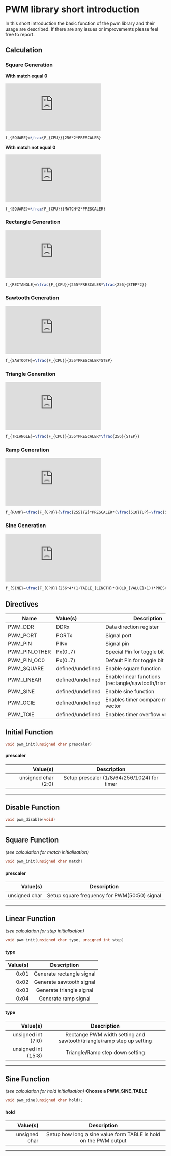 # PWM library short introduction

In this short introduction the basic function of the pwm library and their usage are described. If there are any issues or improvements please feel free to report.

## Calculation

### Square Generation

**With match equal 0**

![Square](http://latex.codecogs.com/gif.latex?f_%7BSQUARE%7D%3D%5Cfrac%7BF_%7BCPU%7D%7D%7B255*2*PRESCALER%7D)

```LATEX
f_{SQUARE}=\frac{F_{CPU}}{256*2*PRESCALER}
```

**With match not equal 0**

![Square](http://latex.codecogs.com/gif.latex?f_%7BSQUARE%7D%3D%5Cfrac%7BF_%7BCPU%7D%7D%7BMATCH*2*PRESCALER%7D)

```LATEX
f_{SQUARE}=\frac{F_{CPU}}{MATCH*2*PRESCALER}
```

### Rectangle Generation

![Rectangle](http://latex.codecogs.com/gif.latex?f_%7BRECTANGLE%7D%3D%5Cfrac%7BF_%7BCPU%7D%7D%7B255*PRESCALER*STEP%7D)

```LATEX
f_{RECTANGLE}=\frac{F_{CPU}}{255*PRESCALER*\frac{256}{STEP*2}}
```

### Sawtooth Generation

![Sawtooth](http://latex.codecogs.com/gif.latex?f_%7BRECTANGLE%7D%3D%5Cfrac%7BF_%7BCPU%7D%7D%7B510*PRESCALER*%5Cfrac%7B256%7D%7BSTEP*2%7D%7D)

```LATEX
f_{SAWTOOTH}=\frac{F_{CPU}}{255*PRESCALER*STEP}
```

### Triangle Generation

![Triangle](http://latex.codecogs.com/gif.latex?f_%7BRECTANGLE%7D%3D%5Cfrac%7BF_%7BCPU%7D%7D%7B255*PRESCALER*%5Cfrac%7B256%7D%7BSTEP%7D%7D)

```LATEX
f_{TRIANGLE}=\frac{F_{CPU}}{255*PRESCALER*\frac{256}{STEP}}
```

### Ramp Generation

![Ramp](https://latex.codecogs.com/gif.latex?f_%7BRAMP%7D%3D%5Cfrac%7BF_%7BCPU%7D%7D%7B%5Cfrac%7B255%7D%7B2%7D*PRESCALER*%28%5Cfrac%7B510%7D%7BUP%7D+%5Cfrac%7B510%7D%7BDOWN%7D%29%7D)

```LATEX
f_{RAMP}=\frac{F_{CPU}}{\frac{255}{2}*PRESCALER*(\frac{510}{UP}+\frac{510}{DOWN})}
```

### Sine Generation

![Sine](http://latex.codecogs.com/gif.latex?f_%7BSINE%7D%3D%5Cfrac%7BF_%7BCPU%7D%7D%7B256*4*%281+TABLE_%7BLENGTH%7D*%28HOLD_%7BVALUE%7D+1%29%29%7D)

```LATEX
f_{SINE}=\frac{F_{CPU}}{256*4*(1+TABLE_{LENGTH}*(HOLD_{VALUE}+1))*PRESCALER}
```

## Directives

| Name             | Value(s)            | Description                                                |
|------------------|:--------------------|------------------------------------------------------------|
| PWM_DDR          | DDRx                | Data direction register                                    |
| PWM_PORT         | PORTx               | Signal port                                                |
| PWM_PIN          | PINx                | Signal pin                                                 |
| PWM_PIN_OTHER    | Px(0..7)            | Special Pin for toggle bit (0..7)                          |
| PWM_PIN_OC0      | Px(0..7)            | Default Pin for toggle bit (0..7)                          |
| PWM_SQUARE       | defined/undefined   | Enable square function                                     |
| PWM_LINEAR       | defined/undefined   | Enable linear functions (rectangle/sawtooth/triangle/ramp) |
| PWM_SINE         | defined/undefined   | Enable sine function                                       |
| PWM_OCIE         | defined/undefined   | Enables timer compare match vector                         |
| PWM_TOIE         | defined/undefined   | Enables timer overflow vector                              |

## Initial Function

```c
void pwm_init(unsigned char prescaler)
```

#### prescaler
| Value(s)            | Description                                 |
|--------------------:|:-------------------------------------------:|
| unsigned char (2:0) | Setup prescaler (1/8/64/256/1024) for timer |

---

## Disable Function

```c
void pwm_disable(void)
```

---

## Square Function
_(see calculation for match initialisation)_

```c
void pwm_init(unsigned char match)
```

#### prescaler
| Value(s)      | Description                                  |
|--------------:|:--------------------------------------------:|
| unsigned char | Setup square frequency for PWM(50:50) signal |

---

## Linear Function
_(see calculation for step initialisation)_

```c
void pwm_init(unsigned char type, unsigned int step)
```

#### type
| Value(s) | Description               |
|---------:|:-------------------------:|
| 0x01     | Generate rectangle signal |
| 0x02     | Generate sawtooth signal  |
| 0x03     | Generate triangle signal  |
| 0x04     | Generate ramp signal      |

#### type
| Value(s)            | Description                                                           |
|--------------------:|:---------------------------------------------------------------------:|
| unsigned int (7:0)  | Rectange PWM width setting and sawtooth/triangle/ramp step up setting |
| unsigned int (15:8) | Triangle/Ramp step down setting                                       |

---

## Sine Function
_(see calculation for hold initialisation)_
**Choose a PWM_SINE_TABLE**

```c
void pwm_sine(unsigned char hold);
```

#### hold
| Value(s)      | Description                                                      |
|--------------:|:----------------------------------------------------------------:|
| unsigned char | Setup how long a sine value form TABLE is hold on the PWM output |

---








